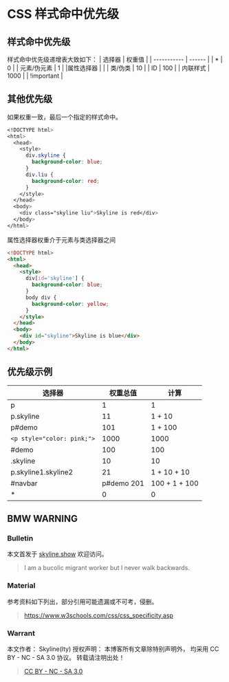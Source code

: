 # CSS 样式命中优先级

<!-- @import "[TOC]" {cmd="toc" depthFrom=1 depthTo=6 orderedList=false} -->

## 样式命中优先级

样式命中优先级递增表大致如下：
| 选择器 | 权重值 |
| ----------- | ------ |
| \* | 0 |
| 元素/伪元素 | 1 |
|属性选择器 | |
| 类/伪类 | 10 |
| ID | 100 |
| 内联样式 | 1000 |
| !important |

## 其他优先级

如果权重一致，最后一个指定的样式命中。

```css
<!DOCTYPE html>
<html>
  <head>
    <style>
      div.skyline {
        background-color: blue;
      }
      div.liu {
        background-color: red;
      }
    </style>
  </head>
  <body>
    <div class="skyline liu">Skyline is red</div>
  </body>
</html>
```

属性选择器权重介于元素与类选择器之间

```html
<!DOCTYPE html>
<html>
  <head>
    <style>
      div[id='skyline'] {
        background-color: blue;
      }
      body div {
        background-color: yellow;
      }
    </style>
  </head>
  <body>
    <div id="skyline">Skyline is blue</div>
  </body>
</html>
```

## 优先级示例

| 选择器                     | 权重总值    | 计算          |
| -------------------------- | ----------- | ------------- |
| p                          | 1           | 1             |
| p.skyline                  | 11          | 1 + 10        |
| p#demo                     | 101         | 1 + 100       |
| `<p style="color: pink;">` | 1000        | 1000          |
| \#demo                     | 100         | 100           |
| .skyline                   | 10          | 10            |
| p.skyline1.skyline2        | 21          | 1 + 10 + 10   |
| \#navbar                   | p\#demo 201 | 100 + 1 + 100 |
| \*                         | 0           | 0             |

## BMW WARNING

### Bulletin

本文首发于 [skyline.show](skyline.show) 欢迎访问。

> I am a bucolic migrant worker but I never walk backwards.

### Material

参考资料如下列出，部分引用可能遗漏或不可考，侵删。

> https://www.w3schools.com/css/css_specificity.asp

### Warrant

本文作者： Skyline(lty)
授权声明： 本博客所有文章除特别声明外， 均采用 CC BY - NC - SA 3.0 协议。 转载请注明出处！

> [CC BY - NC - SA 3.0](https://creativecommons.org/licenses/by-nc-sa/3.0/deed.zh)
